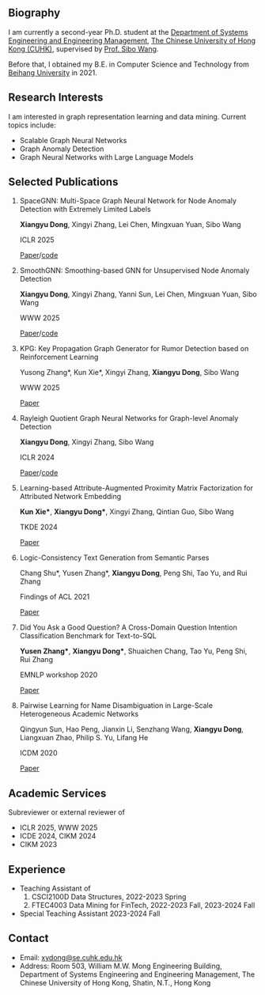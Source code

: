  
## Biography
I am currently a second-year Ph.D. student at the [Department of Systems Engineering and Engineering Management](https://www.se.cuhk.edu.hk/), [The Chinese University of Hong Kong (CUHK)](https://www.cuhk.edu.hk/chinese/index.html), supervised by [Prof. Sibo Wang](https://www1.se.cuhk.edu.hk/~swang/).

Before that, I obtained my B.E. in Computer Science and Technology from [Beihang University](https://ev.buaa.edu.cn/) in 2021.

## Research Interests
I am interested in graph representation learning and data mining. Current topics include: 

- Scalable Graph Neural Networks
- Graph Anomaly Detection
- Graph Neural Networks with Large Language Models

## Selected Publications

1. SpaceGNN: Multi-Space Graph Neural Network for Node Anomaly Detection with Extremely Limited Labels

   **Xiangyu Dong**, Xingyi Zhang, Lei Chen, Mingxuan Yuan, Sibo Wang

   ICLR 2025

   [Paper](https://openreview.net/forum?id=Syt4fWwVm1)/[code](https://github.com/xydong127/SpaceGNN)

2. SmoothGNN: Smoothing-based GNN for Unsupervised Node Anomaly Detection

   **Xiangyu Dong**, Xingyi Zhang, Yanni Sun, Lei Chen, Mingxuan Yuan, Sibo Wang

   WWW 2025

   [Paper](https://openreview.net/forum?id=6gwfdkl862)/[code](https://github.com/xydong127/SmoothGNN)
   
3. KPG: Key Propagation Graph Generator for Rumor Detection based on Reinforcement Learning

   Yusong Zhang\*, Kun Xie\*, Xingyi Zhang, **Xiangyu Dong**, Sibo Wang

   WWW 2025

   [Paper](https://openreview.net/forum?id=hzFMa1lAlK)

4. Rayleigh Quotient Graph Neural Networks for Graph-level Anomaly Detection

   **Xiangyu Dong**, Xingyi Zhang, Sibo Wang

   ICLR 2024

   [Paper](https://openreview.net/forum?id=4UIBysXjVq)/[code](https://github.com/xydong127/RQGNN)

5. Learning-based Attribute-Augmented Proximity Matrix Factorization for Attributed Network Embedding

   **Kun Xie\***, **Xiangyu Dong\***, Xingyi Zhang, Qintian Guo, Sibo Wang

   TKDE 2024

   [Paper](https://ieeexplore.ieee.org/document/10508499)

6. Logic-Consistency Text Generation from Semantic Parses

   Chang Shu\*, Yusen Zhang\*, **Xiangyu Dong**, Peng Shi, Tao Yu, and Rui Zhang

   Findings of ACL 2021

   [Paper](https://aclanthology.org/2021.findings-acl.388/)

7. Did You Ask a Good Question? A Cross-Domain Question Intention Classification Benchmark for Text-to-SQL

   **Yusen Zhang\***, **Xiangyu Dong\***, Shuaichen Chang, Tao Yu, Peng Shi, Rui Zhang

   EMNLP workshop 2020

   [Paper](https://virtual.2020.emnlp.org/paper_WS-6.15.html)

8. Pairwise Learning for Name Disambiguation in Large-Scale Heterogeneous Academic Networks

   Qingyun Sun, Hao Peng, Jianxin Li, Senzhang Wang, **Xiangyu Dong**, Liangxuan Zhao, Philip S. Yu, Lifang He

   ICDM 2020

   [Paper](https://ieeexplore.ieee.org/document/9338259)

## Academic Services
Subreviewer or external reviewer of

- ICLR 2025, WWW 2025
- ICDE 2024, CIKM 2024
- CIKM 2023

## Experience
- Teaching Assistant of
    1. CSCI2100D Data Structures, 2022-2023 Spring
    2. FTEC4003 Data Mining for FinTech, 2022-2023 Fall, 2023-2024 Fall
- Special Teaching Assistant 2023-2024 Fall

## Contact
- Email: xydong@se.cuhk.edu.hk
- Address: Room 503, William M.W. Mong Engineering Building, Department of Systems Engineering and Engineering Management, The Chinese University of Hong Kong, Shatin, N.T., Hong Kong
